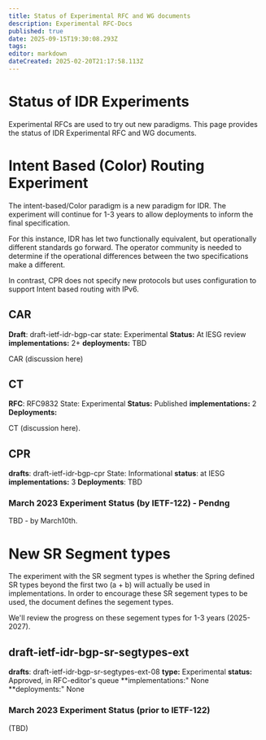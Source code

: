 ```yaml
---
title: Status of Experimental RFC and WG documents
description: Experimental RFC-Docs 
published: true
date: 2025-09-15T19:30:08.293Z
tags: 
editor: markdown
dateCreated: 2025-02-20T21:17:58.113Z
---
```


# Status of IDR Experiments 

Experimental RFCs are used to try out new paradigms.  This page provides the status of IDR Experimental RFC and WG documents.

# Intent Based (Color) Routing Experiment 

The intent-based/Color paradigm is a new paradigm for IDR. 
The experiment will continue for 1-3 years to allow deployments to inform the final specification. 

For this instance, IDR has let two functionally equivalent, but operationally different standards go forward.  The operator community is needed to determine if the operational differences between the two specifications make a different. 

In contrast, CPR does not specify new protocols but uses configuration to support Intent based routing with IPv6. 


## CAR 
**Draft**: draft-ietf-idr-bgp-car
state: Experimental 
**Status:** At IESG review 
**implementations:** 2+ 
**deployments:** TBD 

CAR (discussion here)


## CT 
**RFC**: RFC9832
State: Experimental 
**Status:** Published
**implementations:** 2
**Deployments:** 

CT (discussion here). 



## CPR 
**drafts**: draft-ietf-idr-bgp-cpr
State: Informational 
**status**: at IESG
**implementations:** 3
**Deployments**: TBD 


### March 2023 Experiment Status (by IETF-122) - Pendng 

TBD - by March10th. 


# New SR Segment types 

The experiment with the SR segment types is whether the Spring defined SR types beyond the first two (a + b) will actually be used in implementations.  In order to encourage these SR segement types to be used, the document defines the segement types. 

We'll review the progress on these segement types for 1-3 years (2025-2027). 

## draft-ietf-idr-bgp-sr-segtypes-ext

**drafts**: draft-ietf-idr-bgp-sr-segtypes-ext-08
**type:** Experimental 
**status:** Approved, in RFC-editor's queue
**implementations:" None 
**deployments:" None 

### March 2023 Experiment Status (prior to IETF-122) 
(TBD) 